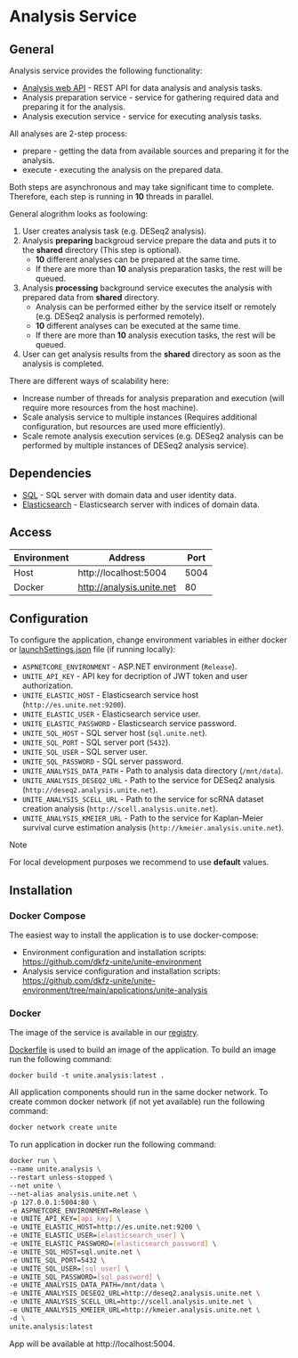 # Analysis Service

## General
Analysis service provides the following functionality:
- [Analysis web API](Docs/api.md) - REST API for data analysis and analysis tasks.
- Analysis preparation service - service for gathering required data and preparing it for the analysis.
- Analysis execution service - service for executing analysis tasks.

All analyses are 2-step process:
- prepare - getting the data from available sources and preparing it for the analysis.
- execute - executing the analysis on the prepared data.

Both steps are asynchronous and may take significant time to complete. Therefore, each step is running in **10** threads in parallel.

General alogrithm looks as foolowing:
1. User creates analysis task (e.g. DESeq2 analysis).
2. Analysis **preparing** backgroud service prepare the data and puts it to the **shared** directory (This step is optional).
    - **10** different analyses can be prepared at the same time.
    - If there are more than **10** analysis preparation tasks, the rest will be queued.
3. Analysis **processing** background service executes the analysis with prepared data from **shared** directory.
    - Analysis can be performed either by the service itself or remotely (e.g. DESeq2 analysis is performed remotely).
    - **10** different analyses can be executed at the same time.
    - If there are more than **10** analysis execution tasks, the rest will be queued.
4. User can get analysis results from the **shared** directory as soon as the analysis is completed.

There are different ways of scalability here:
- Increase number of threads for analysis preparation and execution (will require more resources from the host machine).
- Scale analysis service to multiple instances (Requires additional configuration, but resources are used more efficiently).
- Scale remote analysis execution services (e.g. DESeq2 analysis can be performed by multiple instances of DESeq2 analysis service).

## Dependencies
- [SQL](https://github.com/dkfz-unite/unite-environment/tree/main/programs/postgresql) - SQL server with domain data and user identity data.
- [Elasticsearch](https://github.com/dkfz-unite/unite-environment/tree/main/programs/elasticsearch) - Elasticsearch server with indices of domain data.

## Access
Environment|Address|Port
-----------|-------|----
Host|http://localhost:5004|5004
Docker|http://analysis.unite.net|80

## Configuration
To configure the application, change environment variables in either docker or [launchSettings.json](https://github.com/dkfz-unite/unite-analysis/blob/main/Unite.Analysis.Web/Properties/launchSettings.json) file (if running locally):

- `ASPNETCORE_ENVIRONMENT` - ASP.NET environment (`Release`).
- `UNITE_API_KEY` - API key for decription of JWT token and user authorization.
- `UNITE_ELASTIC_HOST` - Elasticsearch service host (`http://es.unite.net:9200`).
- `UNITE_ELASTIC_USER` - Elasticsearch service user.
- `UNITE_ELASTIC_PASSWORD` - Elasticsearch service password.
- `UNITE_SQL_HOST` - SQL server host (`sql.unite.net`).
- `UNITE_SQL_PORT` - SQL server port (`5432`).
- `UNITE_SQL_USER` - SQL server user.
- `UNITE_SQL_PASSWORD` - SQL server password.
- `UNITE_ANALYSIS_DATA_PATH` - Path to analysis data directory (`/mnt/data`).
- `UNITE_ANALYSIS_DESEQ2_URL` - Path to the service for DESeq2 analysis (`http://deseq2.analysis.unite.net`).
- `UNITE_ANALYSIS_SCELL_URL` - Path to the service for scRNA dataset creation analysis (`http://scell.analysis.unite.net`).
- `UNITE_ANALYSIS_KMEIER_URL` - Path to the service for Kaplan-Meier survival curve estimation analysis (`http://kmeier.analysis.unite.net`).

> [!NOTE]
> For local development purposes we recommend to use **default** values.

## Installation

### Docker Compose
The easiest way to install the application is to use docker-compose:
- Environment configuration and installation scripts: https://github.com/dkfz-unite/unite-environment
- Analysis service configuration and installation scripts: https://github.com/dkfz-unite/unite-environment/tree/main/applications/unite-analysis

### Docker
The image of the service is available in our [registry](https://github.com/dkfz-unite/unite-analysis/pkgs/container/unite-analysis).

[Dockerfile](./Dockerfile) is used to build an image of the application. To build an image run the following command:
```
docker build -t unite.analysis:latest .
```

All application components should run in the same docker network. To create common docker network (if not yet available) run the following command:
```bash
docker network create unite
```

To run application in docker run the following command:
```bash
docker run \
--name unite.analysis \
--restart unless-stopped \
--net unite \
--net-alias analysis.unite.net \
-p 127.0.0.1:5004:80 \
-e ASPNETCORE_ENVIRONMENT=Release \
-e UNITE_API_KEY=[api_key] \
-e UNITE_ELASTIC_HOST=http://es.unite.net:9200 \
-e UNITE_ELASTIC_USER=[elasticsearch_user] \
-e UNITE_ELASTIC_PASSWORD=[elasticsearch_password] \
-e UNITE_SQL_HOST=sql.unite.net \
-e UNITE_SQL_PORT=5432 \
-e UNITE_SQL_USER=[sql_user] \
-e UNITE_SQL_PASSWORD=[sql_password] \
-e UNITE_ANALYSIS_DATA_PATH=/mnt/data \
-e UNITE_ANALYSIS_DESEQ2_URL=http://deseq2.analysis.unite.net \
-e UNITE_ANALYSIS_SCELL_URL=http://scell.analysis.unite.net \
-e UNITE_ANALYSIS_KMEIER_URL=http://kmeier.analysis.unite.net \
-d \
unite.analysis:latest
```

App will be available at http://localhost:5004.
